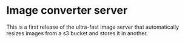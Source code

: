 Image converter server
=====================

This is a first release of the ultra-fast image server that automatically resizes images from a s3 bucket and stores it in another.